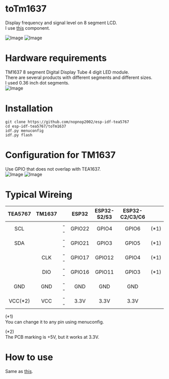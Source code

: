# toTm1637
Display frequency and signal level on 8 segment LCD.   
I use [this](https://github.com/nopnop2002/esp-idf-tm1637) component.

![Image](https://github.com/user-attachments/assets/df16a991-69cc-4c42-99b6-1512548d0938)
![Image](https://github.com/user-attachments/assets/2b135c03-ea3a-40dd-ba99-c4a5e21b1312)

# Hardware requirements
TM1637 8 segment Digital Display Tube 4 digit LED module.   
There are several products with different segments and different sizes.   
I used 0.36 inch dot segments.   
![Image](https://github.com/user-attachments/assets/d1004d68-9a17-4bc2-8f01-33c7c873db9c)

# Installation
```
git clone https://github.com/nopnop2002/esp-idf-tea5767
cd esp-idf-tea5767/toTm1637
idf.py menuconfig
idf.py flash
```

# Configuration for TM1637
Use GPIO that does not overlap with TEA1637.   
![Image](https://github.com/user-attachments/assets/e7f94ddf-807a-4a26-9b96-19bc6657efc9)
![Image](https://github.com/user-attachments/assets/9e6fd01b-c5bc-44cd-b4b4-d17c6eaa94a6)

# Typical Wireing
|TEA5767|TM1637||ESP32|ESP32-S2/S3|ESP32-C2/C3/C6||
|:-:|:-:|:-:|:-:|:-:|:-:|:-:|
|SCL||--|GPIO22|GPIO4|GPIO6|(*1)|
|SDA||--|GPIO21|GPIO3|GPIO5|(*1)|
||CLK|--|GPIO17|GPIO12|GPIO4|(*1)|
||DIO|--|GPIO16|GPIO11|GPIO3|(*1)|
|GND|GND|--|GND|GND|GND||
|VCC(*2)|VCC|--|3.3V|3.3V|3.3V||

(*1)   
You can change it to any pin using menuconfig.   

(*2)   
The PCB marking is +5V, but it works at 3.3V.   

# How to use   
Same as [this](https://github.com/nopnop2002/esp-idf-tea5767/tree/main/withKeys).   
